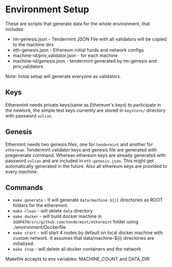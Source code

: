 Environment Setup
===

These are scripts that generate data for the whole environment, that includes:
  - tm-genesis.json - Tendermint JSON File with all validators will be copied to the machine dirs
  - eth-genesis.json - Ethereum initial funds and network configs
  - machine-id/priv_validator.json - for each machine
  - machine-id/genesis.json - tendermint generated by tm-genesis and priv_validators

Note: Initial setup will generate everyone as validators.

## Keys
  Etheremint needs private keys(same as Ethereum's keys) to participate in the newtork, the simple
test keys currently are stored in `keystore/` directory with password `vulcan`.

## Genesis
  Ethermint needs two genesis files, one for `tendermint` and another for `ethereum`. Tendermint
validator keys and genesis file are generated with pregenerate command. Whereas ethereum keys
are already generated with password `vulcan` and are included in `eth-genesis.json`. This might
get automatically generated in the future.
  Also all ethereum keys are provided to every machine.

## Commands
  * `make generate` - It will generate `data/machine-${i}` directories as ROOT folders for
the etheremint.
  * `make clean` - will delete `data` directory
  * `make docker` - will build docker machine in `$GOPATH/src/github.com/tendermint/ethermint`
folder using ./environment/Dockerfile
  * `make start` - will start 4 nodes by default on local docker machine with custom network. It
assumes that data/machine-${i} directories are initialized.
  * `make stop` - will delete all docker containers and the network

Makefile accepts to env variables: MACHINE_COUNT and DATA_DIR
